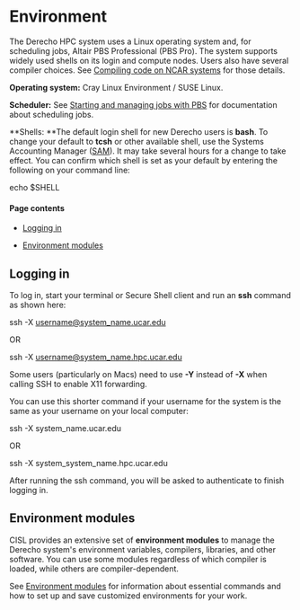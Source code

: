 # Environment

The Derecho HPC system uses a Linux operating system and, for scheduling
jobs, Altair PBS Professional (PBS Pro). The system supports widely used
shells on its login and compute nodes. Users also have several compiler
choices. See [Compiling code on NCAR
systems](file:////display/RC/Compiling+code+on+NCAR+systems) for those
details.

**Operating system:** Cray Linux Environment / SUSE Linux.

**Scheduler:** See [Starting and managing jobs with
PBS](file:////display/RC/Starting+and+managing+jobs+with+PBS) for
documentation about scheduling jobs.

**Shells: **The default login shell for new Derecho users is **bash**.
To change your default to **tcsh** or other available shell, use the
Systems Accounting Manager ([SAM](https://arc.ucar.edu/sam)). It may
take several hours for a change to take effect. You can confirm which
shell is set as your default by entering the following on your command
line:

echo \$SHELL

#### Page contents

- [Logging in](#Environment-Loggingin)

- [Environment modules](#Environment-Environmentmodules)

## Logging in

To log in, start your terminal or Secure Shell client and run an **ssh**
command as shown here:

ssh -X username@system_name.ucar.edu

OR

ssh -X username@system_name.hpc.ucar.edu

Some users (particularly on Macs) need to use **-Y** instead
of **-X** when calling SSH to enable X11 forwarding.

You can use this shorter command if your username for the system is the
same as your username on your local computer:

ssh -X system_name.ucar.edu

OR

ssh -X system_system_name.hpc.ucar.edu

After running the ssh command, you will be asked to authenticate to
finish logging in.

## Environment modules

CISL provides an extensive set of **environment modules** to manage the
Derecho system's environment variables, compilers, libraries, and other
software. You can use some modules regardless of which compiler is
loaded, while others are compiler-dependent.

See [Environment modules](file:////display/RC/Environment+modules) for
information about essential commands and how to set up and save
customized environments for your work.

